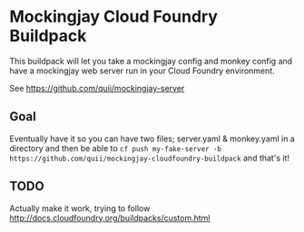 # Mockingjay Cloud Foundry Buildpack

This buildpack will let you take a mockingjay config and monkey config and have a mockingjay web server run in your Cloud Foundry environment. 

See https://github.com/quii/mockingjay-server

## Goal

Eventually have it so you can have two files; server.yaml & monkey.yaml in a directory and then be able to ````cf push my-fake-server -b https://github.com/quii/mockingjay-cloudfoundry-buildpack```` and that's it! 

## TODO

Actually make it work, trying to follow http://docs.cloudfoundry.org/buildpacks/custom.html